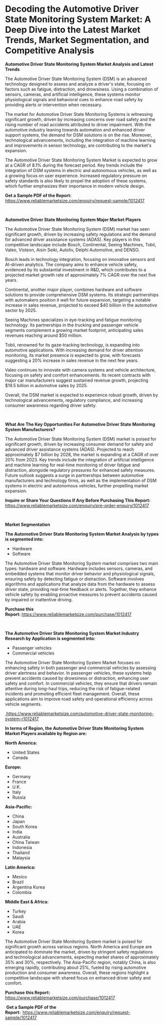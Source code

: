<p><h1>Decoding the Automotive Driver State Monitoring System Market: A Deep Dive into the Latest Market Trends, Market Segmentation, and Competitive Analysis</h1></p><p><strong>Automotive Driver State Monitoring System Market Analysis and Latest Trends</strong></p>
<p><p>The Automotive Driver State Monitoring System (DSM) is an advanced technology designed to assess and analyze a driver's state, focusing on factors such as fatigue, distraction, and drowsiness. Using a combination of sensors, cameras, and artificial intelligence, these systems monitor physiological signals and behavioral cues to enhance road safety by providing alerts or intervention when necessary. </p><p>The market for Automotive Driver State Monitoring Systems is witnessing significant growth, driven by increasing concerns over road safety and the rising number of road accidents attributed to driver impairment. With the automotive industry leaning towards automation and enhanced driver support systems, the demand for DSM solutions is on the rise. Moreover, technological advancements, including the integration of machine learning and improvements in sensor technology, are contributing to the market's expansion.</p><p>The Automotive Driver State Monitoring System Market is expected to grow at a CAGR of 8.1% during the forecast period. Key trends include the integration of DSM systems in electric and autonomous vehicles, as well as a growing focus on user experience. Increased regulatory pressure on safety standards is also likely to propel the adoption of these systems, which further emphasizes their importance in modern vehicle design.</p></p>
<p><strong>Get a Sample PDF of the Report:&nbsp;</strong> <a href="https://www.reliablemarketsize.com/enquiry/request-sample/1012417?utm_campaign=3272&utm_medium=2&utm_source=Github&utm_content=ia&utm_term=17042025&utm_id=automotive-driver-state-monitoring-system">https://www.reliablemarketsize.com/enquiry/request-sample/1012417</a></p>
<p>&nbsp;</p>
<p><strong>Automotive Driver State Monitoring System Major Market Players</strong></p>
<p><p>The Automotive Driver State Monitoring System (DSM) market has seen significant growth, driven by increasing safety regulations and the demand for advanced driver assistance systems (ADAS). Key players in this competitive landscape include Bosch, Continental, Seeing Machines, Tobii, Valeo, Visteon, Aisin Seiki, Autoliv, Delphi Automotive, and DENSO.</p><p>Bosch leads in technology integration, focusing on innovative sensors and AI-driven analytics. The company aims to enhance vehicle safety, evidenced by its substantial investment in R&D, which contributes to a projected market growth rate of approximately 7% CAGR over the next five years.</p><p>Continental, another major player, combines hardware and software solutions to provide comprehensive DSM systems. Its strategic partnerships with automakers position it well for future expansion, targeting a notable increase in sales revenue, projected to exceed $40 billion in the automotive sector by 2025.</p><p>Seeing Machines specializes in eye-tracking and fatigue monitoring technology. Its partnerships in the trucking and passenger vehicle segments complement a growing market footprint, anticipating sales revenues reaching around $50 million.</p><p>Tobii, renowned for its gaze-tracking technology, is expanding into automotive applications. With increasing demand for driver attention monitoring, its market presence is expected to grow, with forecasts suggesting a 20% increase in sales revenue in the next few years.</p><p>Valeo continues to innovate with camera systems and vehicle architecture, focusing on safety and comfort enhancements. Its recent contracts with major car manufacturers suggest sustained revenue growth, projecting $19.5 billion in automotive sales by 2025.</p><p>Overall, the DSM market is expected to experience robust growth, driven by technological advancements, regulatory compliance, and increasing consumer awareness regarding driver safety.</p></p>
<p>&nbsp;</p>
<p><strong>What Are The Key Opportunities For Automotive Driver State Monitoring System Manufacturers?</strong></p>
<p><p>The Automotive Driver State Monitoring System (DSM) market is poised for significant growth, driven by increasing consumer demand for safety and advanced driver assistance systems (ADAS). Projected to reach approximately $7 billion by 2028, the market is expanding at a CAGR of over 20% from 2023. Key trends include the integration of artificial intelligence and machine learning for real-time monitoring of driver fatigue and distraction, alongside regulatory pressures for enhanced safety measures. Future outlook suggests a surge in partnerships between automotive manufacturers and technology firms, as well as the implementation of DSM systems in electric and autonomous vehicles, further propelling market expansion.</p></p>
<p><strong>Inquire or Share Your Questions If Any Before Purchasing This Report:</strong> <a href="https://www.reliablemarketsize.com/enquiry/pre-order-enquiry/1012417?utm_campaign=3272&utm_medium=2&utm_source=Github&utm_content=ia&utm_term=17042025&utm_id=automotive-driver-state-monitoring-system">https://www.reliablemarketsize.com/enquiry/pre-order-enquiry/1012417</a></p>
<p>&nbsp;</p>
<p><strong>Market Segmentation</strong></p>
<p><strong>The Automotive Driver State Monitoring System Market Analysis by types is segmented into:</strong></p>
<p><ul><li>Hardware</li><li>Software</li></ul></p>
<p><p>The Automotive Driver State Monitoring System market comprises two main types: hardware and software. Hardware includes sensors, cameras, and embedded systems that monitor driver behavior and physiological signals, ensuring safety by detecting fatigue or distraction. Software involves algorithms and applications that analyze data from the hardware to assess driver state, providing real-time feedback or alerts. Together, they enhance vehicle safety by enabling proactive measures to prevent accidents caused by impaired or inattentive driving.</p></p>
<p><strong>Purchase this Report:&nbsp;</strong><a href="https://www.reliablemarketsize.com/purchase/1012417?utm_campaign=3272&utm_medium=2&utm_source=Github&utm_content=ia&utm_term=17042025&utm_id=automotive-driver-state-monitoring-system">https://www.reliablemarketsize.com/purchase/1012417</a></p>
<p>&nbsp;</p>
<p><strong>The Automotive Driver State Monitoring System Market Industry Research by Application is segmented into:</strong></p>
<p><ul><li>Passenger vehicles</li><li>Commercial vehicles</li></ul></p>
<p><p>The Automotive Driver State Monitoring System Market focuses on enhancing safety in both passenger and commercial vehicles by assessing driver alertness and behavior. In passenger vehicles, these systems help prevent accidents caused by drowsiness or distraction, enhancing user safety and comfort. In commercial vehicles, they ensure that drivers remain attentive during long-haul trips, reducing the risk of fatigue-related incidents and promoting efficient fleet management. Overall, these applications aim to improve road safety and operational efficiency across vehicle segments.</p></p>
<p><a href="https://www.reliablemarketsize.com/automotive-driver-state-monitoring-system-r1012417?utm_campaign=3272&utm_medium=2&utm_source=Github&utm_content=ia&utm_term=17042025&utm_id=automotive-driver-state-monitoring-system">&nbsp;https://www.reliablemarketsize.com/automotive-driver-state-monitoring-system-r1012417</a></p>
<p><strong>In terms of Region, the Automotive Driver State Monitoring System Market Players available by Region are:</strong></p>
<p>
    <p> <strong> North America: </strong>
        <ul>
            <li>United States</li>
            <li>Canada</li>
        </ul>
        </p> 
    <p> <strong> Europe: </strong>
        <ul>
            <li>Germany</li>
            <li>France</li>
            <li>U.K.</li>
            <li>Italy</li>
            <li>Russia</li>
        </ul>
        </p> 
    <p> <strong> Asia-Pacific: </strong>
        <ul>
            <li>China</li>
            <li>Japan</li>
            <li>South Korea</li>
            <li>India</li>
            <li>Australia</li>
            <li>China Taiwan</li>
            <li>Indonesia</li>
            <li>Thailand</li>
            <li>Malaysia</li>
        </ul>
        </p> 
    <p> <strong> Latin America: </strong>
        <ul>
            <li>Mexico</li>
            <li>Brazil</li>
            <li>Argentina Korea</li>
            <li>Colombia</li>
        </ul>
        </p> 
    <p> <strong> Middle East & Africa: </strong>
        <ul>
            <li>Turkey</li>
            <li>Saudi</li>
            <li>Arabia</li>
            <li>UAE</li>
            <li>Korea</li>
        </ul>
    </p>
    </p>
<p><p>The Automotive Driver State Monitoring System market is poised for significant growth across various regions. North America and Europe are anticipated to dominate the market, driven by stringent safety regulations and technological advancements, expecting market shares of approximately 35% and 30%, respectively. The Asia-Pacific region, notably China, is also emerging rapidly, contributing about 25%, fueled by rising automotive production and consumer awareness. Overall, these regions highlight a competitive landscape with shared focus on enhanced driver safety and comfort.</p></p>
<p><strong>Purchase this Report: </strong><a href="https://www.reliablemarketsize.com/purchase/1012417?utm_campaign=3272&utm_medium=2&utm_source=Github&utm_content=ia&utm_term=17042025&utm_id=automotive-driver-state-monitoring-system">https://www.reliablemarketsize.com/purchase/1012417</a></p>
<p>&nbsp;<strong>Get a Sample PDF of the Report:&nbsp;&nbsp;</strong><a href="https://www.reliablemarketsize.com/enquiry/request-sample/1012417?utm_campaign=3272&utm_medium=2&utm_source=Github&utm_content=ia&utm_term=17042025&utm_id=automotive-driver-state-monitoring-system">https://www.reliablemarketsize.com/enquiry/request-sample/1012417</a></p>
<p><strong></strong></p>
<p><p></p><p></p><p></p></p>